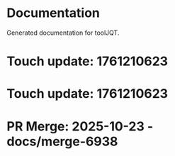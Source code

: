 # Documentation

Generated documentation for toolJQT.

# Touch update: 1761210623

# Touch update: 1761210623

# PR Merge: 2025-10-23 - docs/merge-6938
